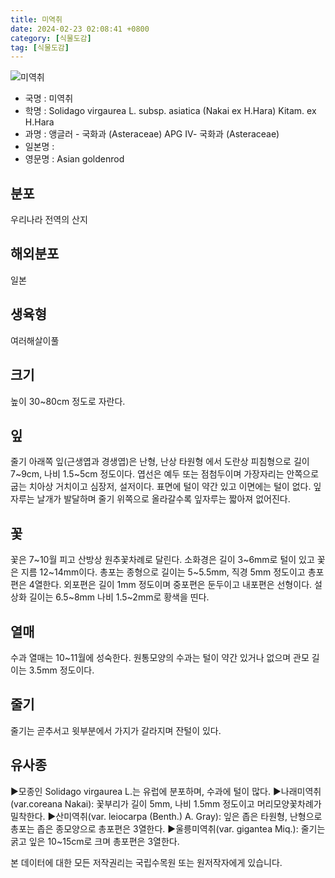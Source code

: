 ```yaml
---
title: 미역취
date: 2024-02-23 02:08:41 +0800
category: [식물도감]
tag: [식물도감]
---
```




![미역취](/fileUpload/plants/basic/Compositae/Solidago/1000781/1000781_2020_1_th2.JPG)
- 국명 : 미역취
- 학명 : Solidago virgaurea L. subsp. asiatica (Nakai ex H.Hara) Kitam. ex H.Hara
- 과명 : 앵글러 - 국화과 (Asteraceae) APG Ⅳ- 국화과 (Asteraceae)
- 일본명 : 
- 영문명 : Asian goldenrod


## 분포
우리나라 전역의 산지
## 해외분포
일본
## 생육형
여러해살이풀
## 크기
높이 30~80cm 정도로 자란다.
## 잎
줄기 아래쪽 잎(근생엽과 경생엽)은 난형, 난상 타원형 에서 도란상 피침형으로 길이 7~9cm, 나비 1.5~5cm 정도이다. 엽선은 예두 또는 점첨두이며 가장자리는 안쪽으로 굽는 치아상 거치이고 심장저, 설저이다. 표면에 털이 약간 있고 이면에는 털이 없다. 잎자루는 날개가 발달하며 줄기 위쪽으로 올라갈수록 잎자루는 짧아져 없어진다.
## 꽃
꽃은 7~10월 피고 산방상 원추꽃차례로 달린다. 소화경은 길이 3~6mm로 털이 있고 꽃은 지름 12~14mm이다. 총포는 종형으로 길이는 5~5.5mm, 직경 5mm 정도이고 총포편은 4열한다. 외포편은 길이 1mm 정도이며 중포편은 둔두이고 내포편은 선형이다. 설상화 길이는 6.5~8mm 나비 1.5~2mm로 황색을 띤다.
## 열매
수과 열매는 10~11월에 성숙한다. 원통모양의 수과는 털이 약간 있거나 없으며 관모 길이는 3.5mm 정도이다.
## 줄기
줄기는 곧추서고 윗부분에서 가지가 갈라지며 잔털이 있다.
## 유사종
▶모종인 Solidago virgaurea L.는 유럽에 분포하며, 수과에 털이 많다.▶나래미역취(var.coreana Nakai): 꽃부리가 길이 5mm, 나비 1.5mm 정도이고 머리모양꽃차례가 밀착한다. ▶산미역취(var. leiocarpa (Benth.) A. Gray): 잎은 좁은 타원형, 난형으로 총포는 좁은 종모양으로 총포편은 3열한다. ▶울릉미역취(var. gigantea Miq.): 줄기는 굵고 잎은 10~15cm로 크며 총포편은 3열한다.






본 데이터에 대한 모든 저작권리는 국립수목원 또는 원저작자에게 있습니다.
